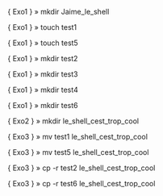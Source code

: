 { Exo1 }  » mkdir Jaime_le_shell					  

{ Exo1 }  » touch test1                                                   

{ Exo1 }  » touch test5                                                   

{ Exo1 }  » mkdir test2                                                    

{ Exo1 }  » mkdir test3                                                    

{ Exo1 }  » mkdir test4                                                    

{ Exo1 }  » mkdir test6                                                   

{ Exo2 }  » mkdir le_shell_cest_trop_cool                                  

{ Exo3 }  » mv test1 le_shell_cest_trop_cool                               

{ Exo3 }  » mv test5 le_shell_cest_trop_cool                              

{ Exo3 }  » cp -r test2 le_shell_cest_trop_cool                            

{ Exo3 }  » cp -r test6 le_shell_cest_trop_cool                            
                                                        
